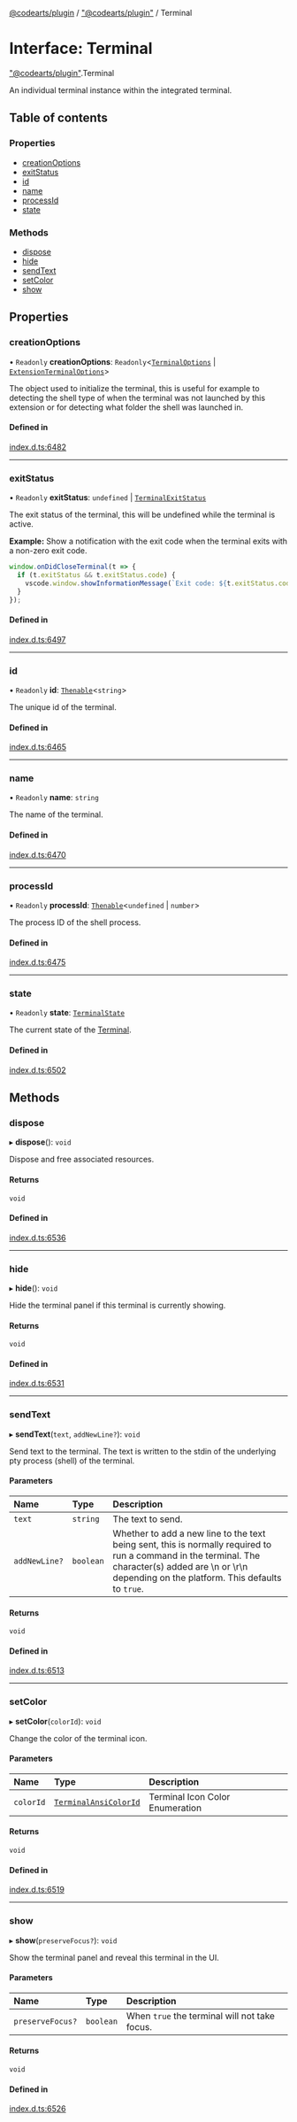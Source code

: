 [@codearts/plugin](../README.md) / ["@codearts/plugin"](../modules/_codearts_plugin_.md) / Terminal

# Interface: Terminal

["@codearts/plugin"](../modules/_codearts_plugin_.md).Terminal

An individual terminal instance within the integrated terminal.

## Table of contents

### Properties

- [creationOptions](codearts_plugin_.Terminal.md#creationoptions)
- [exitStatus](codearts_plugin_.Terminal.md#exitstatus)
- [id](codearts_plugin_.Terminal.md#id)
- [name](codearts_plugin_.Terminal.md#name)
- [processId](codearts_plugin_.Terminal.md#processid)
- [state](codearts_plugin_.Terminal.md#state)

### Methods

- [dispose](codearts_plugin_.Terminal.md#dispose)
- [hide](codearts_plugin_.Terminal.md#hide)
- [sendText](codearts_plugin_.Terminal.md#sendtext)
- [setColor](codearts_plugin_.Terminal.md#setcolor)
- [show](codearts_plugin_.Terminal.md#show)

## Properties

### creationOptions

• `Readonly` **creationOptions**: `Readonly`<[`TerminalOptions`](codearts_plugin_.TerminalOptions.md) \| [`ExtensionTerminalOptions`](codearts_plugin_.ExtensionTerminalOptions.md)\>

The object used to initialize the terminal, this is useful for example to detecting the
shell type of when the terminal was not launched by this extension or for detecting what
folder the shell was launched in.

#### Defined in

[index.d.ts:6482](https://github.com/huaweicloud/cloudide-plugin-api/blob/03b481c/index.d.ts#L6482)

___

### exitStatus

• `Readonly` **exitStatus**: `undefined` \| [`TerminalExitStatus`](codearts_plugin_.TerminalExitStatus.md)

The exit status of the terminal, this will be undefined while the terminal is active.

**Example:** Show a notification with the exit code when the terminal exits with a
non-zero exit code.
```typescript
window.onDidCloseTerminal(t => {
  if (t.exitStatus && t.exitStatus.code) {
  	vscode.window.showInformationMessage(`Exit code: ${t.exitStatus.code}`);
  }
});
```

#### Defined in

[index.d.ts:6497](https://github.com/huaweicloud/cloudide-plugin-api/blob/03b481c/index.d.ts#L6497)

___

### id

• `Readonly` **id**: [`Thenable`](Thenable.md)<`string`\>

The unique id of the terminal.

#### Defined in

[index.d.ts:6465](https://github.com/huaweicloud/cloudide-plugin-api/blob/03b481c/index.d.ts#L6465)

___

### name

• `Readonly` **name**: `string`

The name of the terminal.

#### Defined in

[index.d.ts:6470](https://github.com/huaweicloud/cloudide-plugin-api/blob/03b481c/index.d.ts#L6470)

___

### processId

• `Readonly` **processId**: [`Thenable`](Thenable.md)<`undefined` \| `number`\>

The process ID of the shell process.

#### Defined in

[index.d.ts:6475](https://github.com/huaweicloud/cloudide-plugin-api/blob/03b481c/index.d.ts#L6475)

___

### state

• `Readonly` **state**: [`TerminalState`](codearts_plugin_.TerminalState.md)

The current state of the [Terminal](codearts_plugin_.Terminal.md).

#### Defined in

[index.d.ts:6502](https://github.com/huaweicloud/cloudide-plugin-api/blob/03b481c/index.d.ts#L6502)

## Methods

### dispose

▸ **dispose**(): `void`

Dispose and free associated resources.

#### Returns

`void`

#### Defined in

[index.d.ts:6536](https://github.com/huaweicloud/cloudide-plugin-api/blob/03b481c/index.d.ts#L6536)

___

### hide

▸ **hide**(): `void`

Hide the terminal panel if this terminal is currently showing.

#### Returns

`void`

#### Defined in

[index.d.ts:6531](https://github.com/huaweicloud/cloudide-plugin-api/blob/03b481c/index.d.ts#L6531)

___

### sendText

▸ **sendText**(`text`, `addNewLine?`): `void`

Send text to the terminal. The text is written to the stdin of the underlying pty process
(shell) of the terminal.

#### Parameters

| Name | Type | Description |
| :------ | :------ | :------ |
| `text` | `string` | The text to send. |
| `addNewLine?` | `boolean` | Whether to add a new line to the text being sent, this is normally required to run a command in the terminal. The character(s) added are \n or \r\n depending on the platform. This defaults to `true`. |

#### Returns

`void`

#### Defined in

[index.d.ts:6513](https://github.com/huaweicloud/cloudide-plugin-api/blob/03b481c/index.d.ts#L6513)

___

### setColor

▸ **setColor**(`colorId`): `void`

Change the color of the terminal icon.

#### Parameters

| Name | Type | Description |
| :------ | :------ | :------ |
| `colorId` | [`TerminalAnsiColorId`](../enums/codearts_plugin_.TerminalAnsiColorId.md) | Terminal Icon Color Enumeration |

#### Returns

`void`

#### Defined in

[index.d.ts:6519](https://github.com/huaweicloud/cloudide-plugin-api/blob/03b481c/index.d.ts#L6519)

___

### show

▸ **show**(`preserveFocus?`): `void`

Show the terminal panel and reveal this terminal in the UI.

#### Parameters

| Name | Type | Description |
| :------ | :------ | :------ |
| `preserveFocus?` | `boolean` | When `true` the terminal will not take focus. |

#### Returns

`void`

#### Defined in

[index.d.ts:6526](https://github.com/huaweicloud/cloudide-plugin-api/blob/03b481c/index.d.ts#L6526)
